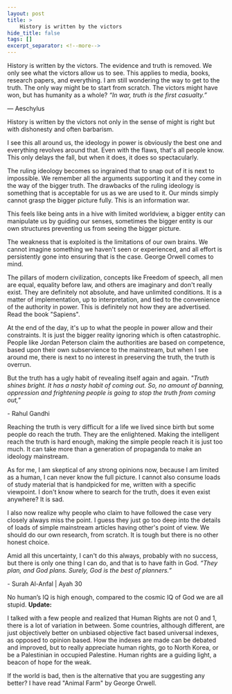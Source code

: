 ```yaml
---
layout: post
title: >
    History is written by the victors
hide_title: false
tags: []
excerpt_separator: <!--more-->
---
```

History is written by the victors. The evidence and truth is removed. We only see what the victors allow us to see. This applies to media, books, research papers, and everything. I am still wondering the way to get to the truth. The only way might be to start from scratch. The victors might have won, but has humanity as a whole?
*“In war, truth is the first casualty.”*

― Aeschylus

History is written by the victors not only in the sense of might is right but with dishonesty and often barbarism.

I see this all around us, the ideology in power is obviously the best one and everything revolves around that. Even with the flaws, that's all people know. This only delays the fall, but when it does, it does so spectacularly.

The ruling ideology becomes so ingrained that to snap out of it is next to impossible. We remember all the arguments supporting it and they come in the way of the bigger truth. The drawbacks of the ruling ideology is something that is acceptable for us as we are used to it. Our minds simply cannot grasp the bigger picture fully. This is an information war.

This feels like being ants in a hive with limited worldview, a bigger entity can manipulate us by guiding our senses, sometimes the bigger entity is our own structures preventing us from seeing the bigger picture. 

The weakness that is exploited is the limitations of our own brains. We cannot imagine something we haven't seen or experienced, and all effort is persistently gone into ensuring that is the case. George Orwell comes to mind.

The pillars of modern civilization, concepts like Freedom of speech, all men are equal, equality before law, and others are imaginary and don't really exist. They are definitely not absolute, and have unlimited conditions. It is a matter of implementation, up to interpretation, and tied to the convenience of the authority in power. This is definitely not how they are advertised. Read the book "Sapiens".

At the end of the day, it's up to what the people in power allow and their constraints. It is just the bigger reality ignoring which is often catastrophic. People like Jordan Peterson claim the authorities are based on competence, based upon their own subservience to the mainstream, but when I see around me, there is next to no interest in preserving the truth, the truth is overrun.

But the truth has a ugly habit of revealing itself again and again. 
*"Truth shines bright. It has a nasty habit of coming out. So, no amount of banning, oppression and frightening people is going to stop the truth from coming out,"*

\- Rahul Gandhi

Reaching the truth is very difficult for a life we lived since birth but some people do reach the truth. They are the enlightened. Making the intelligent reach the truth is hard enough, making the simple people reach it is just too much. It can take more than a generation of propaganda to make an ideology mainstream.

As for me, I am skeptical of any strong opinions now, because I am limited as a human, I can never know the full picture. I cannot also consume loads of study material that is handpicked for me, written with a specific viewpoint. I don't know where to search for the truth, does it even exist anywhere? It is sad. 

I also now realize why people who claim to have followed the case very closely always miss the point. I guess they just go too deep into the details of loads of simple mainstream articles having other's point of view. We should do our own research, from scratch. It is tough but there is no other honest choice.

Amid all this uncertainty, I can't do this always, probably with no success, but there is only one thing I can do, and that is to have faith in God.
*“They plan, and God plans. Surely, God is the best of planners.”*

\- Surah Al\-Anfal | Ayah 30

No human’s IQ is high enough, compared to the cosmic IQ of God we are all stupid.
**Update:**

I talked with a few people and realized that Human Rights are not 0 and 1, there is a lot of variation in between. Some countries, although different, are just objectively better on unbiased objective fact based universal indexes, as opposed to opinion based. How the indexes are made can be debated and improved, but to really appreciate human rights, go to North Korea, or be a Palestinian in occupied Palestine. Human rights are a guiding light, a beacon of hope for the weak.

If the world is bad, then is the alternative that you are suggesting any better? I have read "Animal Farm" by George Orwell.